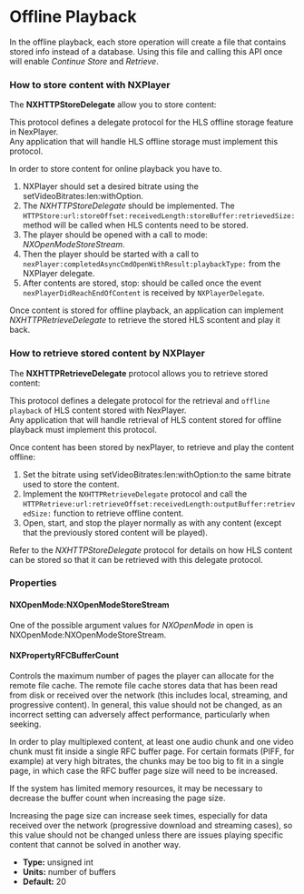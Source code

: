 # Offline Playback

In the offline playback, each store operation will create a file that contains stored info instead of a database. Using this file and calling this API once will enable *Continue Store* and *Retrieve*.

### How to store content with NXPlayer

The **NXHTTPStoreDelegate** allow you to store content:  

This protocol defines a delegate protocol for the HLS offline storage feature in NexPlayer.  
Any application that will handle HLS offline storage must implement this protocol.

In order to store content for online playback you have to.
1. NXPlayer should set a desired bitrate using the setVideoBitrates:len:withOption.
2. The *NXHTTPStoreDelegate* should be implemented. The `HTTPStore:url:storeOffset:receivedLength:storeBuffer:retrievedSize:` method will be called when HLS contents need to be stored.
3. The player should be opened with a call to mode: *NXOpenModeStoreStream*.
4. Then the player should be started with a call to `nexPlayer:completedAsyncCmdOpenWithResult:playbackType:` from the NXPlayer delegate.
5. After contents are stored, stop: should be called once the event `nexPlayerDidReachEndOfContent` is received by `NXPlayerDelegate`.

Once content is stored for offline playback, an application can implement *NXHTTPRetrieveDelegate* to retrieve the stored HLS scontent and play it back.

### How to retrieve stored content by NXPlayer

The **NXHTTPRetrieveDelegate** protocol allows you to retrieve stored content:  

This protocol defines a delegate protocol for the retrieval and `offline playback` of HLS content stored with NexPlayer.  
Any application that will handle retrieval of HLS content stored for offline playback must implement this protocol.  

Once content has been stored by nexPlayer, to retrieve and play the content offline:
1. Set the bitrate using setVideoBitrates:len:withOption:to the same bitrate used to store the content.
2. Implement the `NXHTTPRetrieveDelegate` protocol and call the `HTTPRetrieve:url:retrieveOffset:receivedLength:outputBuffer:retrievedSize:` function to retrieve offline content.
3. Open, start, and stop the player normally as with any content (except that the previously stored content will be played).

Refer to the *NXHTTPStoreDelegate* protocol for details on how HLS content can be stored so that it can be retrieved with this delegate protocol.

### Properties

#### NXOpenMode:NXOpenModeStoreStream

One of the possible argument values for *NXOpenMode* in open is NXOpenMode:NXOpenModeStoreStream.

#### NXPropertyRFCBufferCount

Controls the maximum number of pages the player can allocate for the remote file cache. The remote file cache stores data that has been read from disk or received over the network (this includes local, streaming, and progressive content). In general, this value should not be changed, as an incorrect setting can adversely affect performance, particularly when seeking.

In order to play multiplexed content, at least one audio chunk and one video chunk must fit inside a single RFC buffer page. For certain formats (PIFF, for example) at very high bitrates, the chunks may be too big to fit in a single page, in which case the RFC buffer page size will need to be increased.

If the system has limited memory resources, it may be necessary to decrease the buffer count when increasing the page size.

Increasing the page size can increase seek times, especially for data received over the network (progressive download and streaming cases), so this value should not be changed unless there are issues playing specific content that cannot be solved in another way.

* **Type:** unsigned int
* **Units:** number of buffers
* **Default:** 20